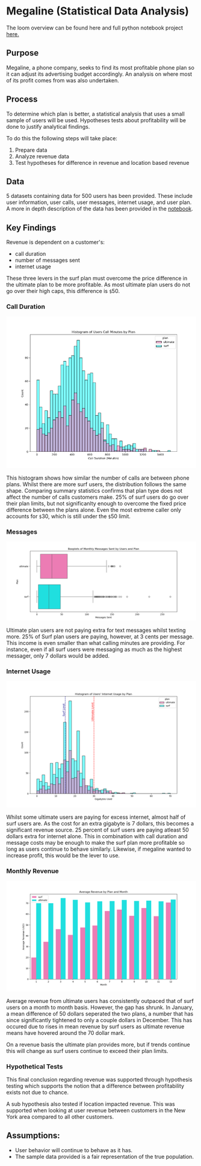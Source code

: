 # Megaline (Statistical Data Analysis)
The loom overview can be found here and full python notebook project [here.](megaline-sda.ipynb)

## Purpose

Megaline, a phone company, seeks to find its most profitable phone plan so it can adjust its advertising budget accordingly. An analysis on where most of its profit comes from was also undertaken.

## Process

To determine which plan is better, a statistical analysis that uses a small sample of users will be used.  Hypotheses tests about profitability will be done to justify analytical findings.

To do this the following steps will take place:
1. Prepare data
2. Analyze revenue data 
3. Test hypotheses for difference in revenue and location based revenue
 
## Data

5 datasets containing data for 500 users has been provided. These include user information, user calls, user messages, internet usage, and user plan. A more in depth description of the data has been provided in the [notebook](megaline-sda.ipynb).


## Key Findings

Revenue is dependent on a customer's:
- call duration
- number of messages sent
- internet usage

These three levers in the surf plan must overcome the price difference in the ultimate plan to be more profitable. As most ultimate plan users do not go over their high caps, this difference is `$`50.

### Call Duration

![calls_histogram](pics/call_minutes_hist.png)

This histogram shows how similar the number of calls are between phone plans. Whilst there are more surf users, the distribution follows the same shape. Comparing summary statistics confirms that plan type does not affect the number of calls customers make. 25% of surf users do go over their plan limits, but not significanlty enough to overcome the fixed price difference between the plans alone. Even the most extreme caller only accounts for `$`30, which is still under the `$`50 limit.

### Messages

![messages_boxplot](pics/messages_boxplot.png)

Ultimate plan users are not paying extra for text messages whilst texting more. 25% of Surf plan users are paying, however, at 3 cents per message. This income is even smaller than what calling minutes are providing. For instance, even if all surf users were messaging as much as the highest messager, only 7 dollars would be added.

### Internet Usage

![internet_hist](pics/internet_usage_hist.png)

Whilst some ultimate users are paying for excess internet, almost half of surf users are. As the cost for an extra gigabyte is 7 dollars, this becomes a significant revenue source. 25 percent of surf users are paying atleast 50 dollars extra for internet alone. This in combination with call duration and message costs may be enough to make the surf plan more profitable so long as users continue to behave similarly. Likewise, if megaline wanted to increase profit, this would be the lever to use.

### Monthly Revenue

![monthly_revenue](pics/revenue_by_plan_month.png)


Average revenue from ultimate users has consistently outpaced that of surf users on a month to month basis. However, the gap has shrunk. In January, a mean difference of 50 dollars seperated the two plans, a number that has since significantly tightened to only a couple dollars in December. This has occured due to rises in mean revenue by surf users as ultimate revenue means have hovered around the 70 dollar mark.

On a revenue basis the ultimate plan provides more, but if trends continue this will change as surf users continue to exceed their plan limits.

### Hypothetical Tests

This final conclusion regarding revenue was supported through hypothesis testing which supports the notion that a difference between profitability exists not due to chance.

A sub hypothesis also tested if location impacted revenue. This was supported when looking at user revenue between customers in the New York area compared to all other customers.

## Assumptions:

- User behavior will continue to behave as it has.
- The sample data provided is a fair representation of the true population.